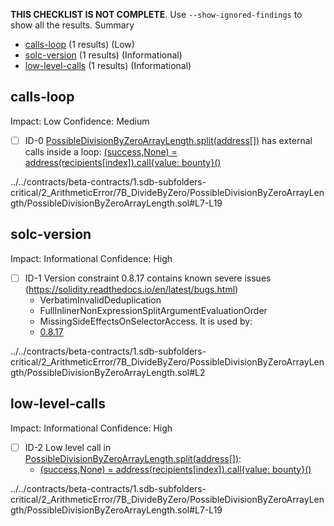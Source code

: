 **THIS CHECKLIST IS NOT COMPLETE**. Use `--show-ignored-findings` to show all the results.
Summary
 - [calls-loop](#calls-loop) (1 results) (Low)
 - [solc-version](#solc-version) (1 results) (Informational)
 - [low-level-calls](#low-level-calls) (1 results) (Informational)
## calls-loop
Impact: Low
Confidence: Medium
 - [ ] ID-0
[PossibleDivisionByZeroArrayLength.split(address[])](../../contracts/beta-contracts/1.sdb-subfolders-critical/2_ArithmeticError/7B_DivideByZero/PossibleDivisionByZeroArrayLength/PossibleDivisionByZeroArrayLength.sol#L7-L19) has external calls inside a loop: [(success,None) = address(recipients[index]).call{value: bounty}()](../../contracts/beta-contracts/1.sdb-subfolders-critical/2_ArithmeticError/7B_DivideByZero/PossibleDivisionByZeroArrayLength/PossibleDivisionByZeroArrayLength.sol#L14-L16)

../../contracts/beta-contracts/1.sdb-subfolders-critical/2_ArithmeticError/7B_DivideByZero/PossibleDivisionByZeroArrayLength/PossibleDivisionByZeroArrayLength.sol#L7-L19


## solc-version
Impact: Informational
Confidence: High
 - [ ] ID-1
Version constraint 0.8.17 contains known severe issues (https://solidity.readthedocs.io/en/latest/bugs.html)
	- VerbatimInvalidDeduplication
	- FullInlinerNonExpressionSplitArgumentEvaluationOrder
	- MissingSideEffectsOnSelectorAccess.
It is used by:
	- [0.8.17](../../contracts/beta-contracts/1.sdb-subfolders-critical/2_ArithmeticError/7B_DivideByZero/PossibleDivisionByZeroArrayLength/PossibleDivisionByZeroArrayLength.sol#L2)

../../contracts/beta-contracts/1.sdb-subfolders-critical/2_ArithmeticError/7B_DivideByZero/PossibleDivisionByZeroArrayLength/PossibleDivisionByZeroArrayLength.sol#L2


## low-level-calls
Impact: Informational
Confidence: High
 - [ ] ID-2
Low level call in [PossibleDivisionByZeroArrayLength.split(address[])](../../contracts/beta-contracts/1.sdb-subfolders-critical/2_ArithmeticError/7B_DivideByZero/PossibleDivisionByZeroArrayLength/PossibleDivisionByZeroArrayLength.sol#L7-L19):
	- [(success,None) = address(recipients[index]).call{value: bounty}()](../../contracts/beta-contracts/1.sdb-subfolders-critical/2_ArithmeticError/7B_DivideByZero/PossibleDivisionByZeroArrayLength/PossibleDivisionByZeroArrayLength.sol#L14-L16)

../../contracts/beta-contracts/1.sdb-subfolders-critical/2_ArithmeticError/7B_DivideByZero/PossibleDivisionByZeroArrayLength/PossibleDivisionByZeroArrayLength.sol#L7-L19


